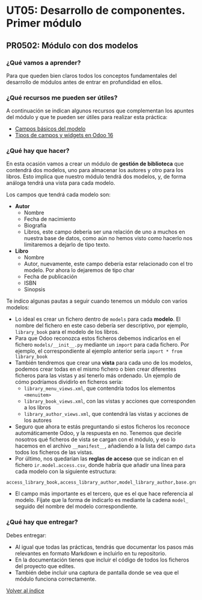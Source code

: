 # UT05: Desarrollo de componentes. Primer módulo

## PR0502: Módulo con dos modelos

### ¿Qué vamos a aprender?

Para que queden bien claros todos los conceptos fundamentales del desarrollo de módulos antes de entrar en profundidad en ellos.

### ¿Qué recursos me pueden ser útiles?

A continuación se indican algunos recursos que complementan los apuntes del módulo y que te pueden ser útiles para realizar esta práctica:

- [Campos básicos del modelo](https://www.odoo.com/documentation/16.0/es/developer/reference/backend/orm.html#basic-fields)
- [Tipos de campos y widgets en Odoo 16](https://www.cybrosys.com/blog/field-types-and-widgets-in-odoo-16)


### ¿Qué hay que hacer?

En esta ocasión vamos a crear un módulo de **gestión de biblioteca** que contendrá dos modelos, uno para almacenar los autores y otro para los libros. Esto implica que nuestro módulo tendrá dos modelos, y, de forma análoga tendrá una vista para cada modelo. 

Los campos que tendrá cada modelo son:

- **Autor**
   - Nombre
   - Fecha de nacimiento
   - Biografía
   - Libros, este campo debería ser una relación de uno a muchos en nuestra base de datos, como aún no hemos visto como hacerlo nos limitaremos a dejarlo de tipo texto.
- **Libro**
  - Nombre
  - Autor, nuevamente, este campo debería estar relacionado con el tro modelo. Por ahora lo dejaremos de tipo char
  - Fecha de publicación
  - ISBN
  - Sinopsis

Te indico algunas pautas a seguir cuando tenemos un módulo con varios modelos:

- Lo ideal es crear un fichero dentro de `models` para cada **modelo**. El nombre del fichero en este caso debería ser descriptivo, por ejemplo, `library_book` para el modelo de los libros.
- Para que Odoo reconozca estos ficheros debemos indicarlos en el fichero `models/__init__.py` mediante un `import` para cada fichero. Por ejemplo, el correspondiente al ejemplo anterior sería `import * from library_book`
- También tendremos que crear una **vista** para cada uno de los modelos, podemos crear todas en el mismo fichero o bien crear diferentes ficheros para las vistas y así tenerlo más ordenado. Un ejemplo de cómo podríamos dividirlo en ficheros sería:
  - `library_menu_views.xml`, que contendría todos los elementos `<menuitem>`
  - `library_book_views.xml`, con las vistas y acciones que corresponden a los libros
  - `library_author_views.xml`, que contendrá las vistas y acciones de los autores
- Seguro que ahora te estás preguntando si estos ficheros los reconoce automáticamente Odoo, y la respuesta en no. Tenemos que decirle nosotros qué ficheros de vista se cargan con el módulo, y eso lo hacemos en el archivo `__manifest__`, añadiendo a la lista del campo `data` todos los ficheros de las vistas.
- Por último, nos quedarían las **reglas de acceso** que se indican en el fichero `ir.model.access.csv`, donde habría que añadir una línea para cada modelo con la siguiente estructura:

```csv
access_library_book,access_library_author,model_library_author,base.group_user,1,1,1,1
```

- El campo más importante es el tercero, que es el que hace referencia al modelo. Fíjate que la forma de indicarlo es mediante la cadena `model_` seguido del nombre del modelo correspondiente.



### ¿Qué hay que entregar?

Debes entregar:

- Al igual que todas las prácticas, tendrás que documentar los pasos más relevantes en formato Markdown e incluirlo en tu repositorio.
- En la documentación tienes que incluir el código de todos los ficheros del proyecto que edites.
- También debe incluir una captura de pantalla donde se vea que el módulo funciona correctamente.


[Volver al índice](../index.html)